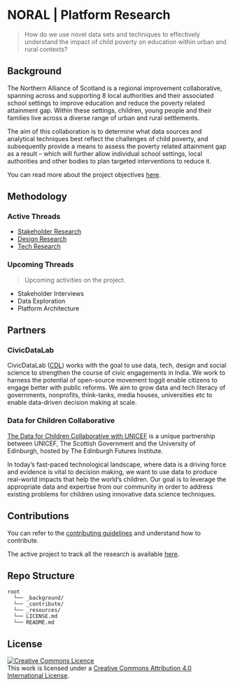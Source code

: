 # NORAL | Platform Research

> How do we use novel data sets and techniques to effectively understand the impact of child poverty on education within urban and rural contexts?

## Background

The Northern Alliance of Scotland is a regional improvement collaborative, spanning across and supporting 8 local authorities and their associated school settings to improve education and reduce the poverty related attainment gap. Within these settings, children, young people and their families live across a diverse range of urban and rural settlements.

The aim of this collaboration is to determine what data sources and analytical techniques best reflect the challenges of child poverty, and subsequently provide a means to assess the poverty related attainment gap as a result – which will further allow individual school settings, local authorities and other bodies to plan targeted interventions to reduce it.

You can read more about the project objectives [here](_background/project.md).

## Methodology

### Active Threads

- [Stakeholder Research](https://github.com/The-Data-for-Children-Collaborative/noral-user-research)
- [Design Research](https://github.com/The-Data-for-Children-Collaborative/noral-design-research)
- [Tech Research](https://github.com/The-Data-for-Children-Collaborative/noral-tech-research)

### Upcoming Threads
> Upcoming activities on the project.

- Stakeholder Interviews
- Data Exploration
- Platform Architecture

## Partners

### CivicDataLab

CivicDataLab ([CDL](https://civicdatalab.in/)) works with the goal to use data, tech, design and social science to strengthen the course of civic engagements in India. We work to harness the potential of open-source movement toggit enable citizens to engage better with public reforms. We aim to grow data and tech literacy of governments, nonprofits, think-tanks, media houses, universities etc to enable data-driven decision making at scale.

### Data for Children Collaborative

[The Data for Children Collaborative with UNICEF](https://www.dataforchildrencollaborative.com/) is a unique partnership between UNICEF, The Scottish Government and the University of Edinburgh, hosted by The Edinburgh Futures Institute.

In today’s fast-paced technological landscape, where data is a driving force and evidence is vital to decision making, we want to use data to produce real-world impacts that help the world’s children. Our goal is to leverage the appropriate data and expertise from our community in order to address existing problems for children using innovative data science techniques. 

## Contributions

You can refer to the [contributing guidelines](_contribute/CONTRIBUTING.md) and understand how to contribute.

The active project to track all the research is available [here](https://github.com/orgs/The-Data-for-Children-Collaborative/projects/1).

## Repo Structure

```
root
  └── _background/
  └── _contribute/
  └── _resources/
  └── LICENSE.md
  └── README.md
```

## License

<a rel="license" href="http://creativecommons.org/licenses/by/4.0/"><img alt="Creative Commons Licence" style="border-width:0" src="https://i.creativecommons.org/l/by/4.0/88x31.png" /></a><br />This work is licensed under a <a rel="license" href="http://creativecommons.org/licenses/by/4.0/">Creative Commons Attribution 4.0 International License</a>.

